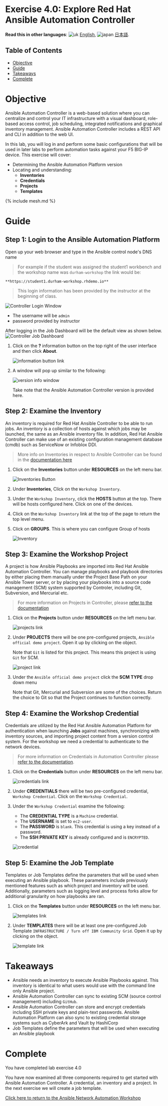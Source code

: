 # Exercise 4.0: Explore Red Hat Ansible Automation Controller

**Read this in other languages**: ![uk](../../../images/uk.png) [English](README.md),  ![japan](../../../images/japan.png) [日本語](README.ja.md).

## Table of Contents

- [Objective](#objective)
- [Guide](#guide)
- [Takeaways](#takeaways)
- [Complete](#complete)

# Objective

Ansible Automation Controller is a web-based solution where you can centralize and control your IT infrastructure with a visual dashboard, role-based access control, job scheduling, integrated notifications and graphical inventory management. Ansible Automation Controller includes a REST API and CLI in addition to the web UI.

In this lab, you will log in and perform some basic configurations that will be used in later labs to perform automation tasks against your F5 BIG-IP device.  This exercise will cover:
- Determining the Ansible Automation Platform version
- Locating and understanding:
  - **Inventories**
  - **Credentials**
  - **Projects**
  - **Templates**

{% include mesh.md %}

# Guide

## Step 1: Login to the Ansible Automation Platform

Open up your web browser and type in the Ansible control node's DNS name

>For example if the student was assigned the student1 workbench and the workshop name was `durham-workshop` the link would be:

    **https://student1.durham-workshop.rhdemo.io**

>This login information has been provided by the instructor at the beginning of class.

![Controller Login Window](images/login_window.png)
- The username will be `admin`
- password provided by instructor

After logging in the Job Dashboard will be the default view as shown below.
![Controller Job Dashboard](images/tower_login.png)

1. Click on the **?** information button on the top right of the user interface and then click **About**.

   ![information button link](images/information_button.png)

2. A window will pop up similar to the following:

   ![version info window](images/version_info.png)

   Take note that the Ansible Automation Controller version is provided here.

## Step 2: Examine the Inventory

An inventory is required for Red Hat Ansible Controller to be able to run jobs.  An inventory is a collection of hosts against which jobs may be launched, the same as an Ansible inventory file. In addition, Red Hat Ansible Controller can make use of an existing configuration management database (cmdb) such as ServiceNow or Infoblox DDI.

>More info on Inventories in respect to Ansible Controller can be found in the [documentation here](https://docs.ansible.com/automation-controller/latest/html/userguide/inventories.html)

1. Click on the **Inventories** button under **RESOURCES** on the left menu bar.  

   ![Inventories Button](images/inventories.png)

2. Under **Inventories**,  Click on the `Workshop Inventory`.  

3. Under the `Workshop Inventory`, click the **HOSTS** button at the top.  There will be hosts configured here.  Click on one of the devices.

4. Click on the `Workshop Inventory` link at the top of the page to return the top level menu.

5. Click on **GROUPS**.  This is where you can configure Group of hosts
   
   ![Inventory](images/inventory.png)

## Step 3: Examine the Workshop Project

A project is how Ansible Playbooks are imported into Red Hat Ansible Automation Controller.  You can manage playbooks and playbook directories by either placing them manually under the Project Base Path on your Ansible Tower server, or by placing your playbooks into a source code management (SCM) system supported by Controler, including Git, Subversion, and Mercurial etc.

> For more information on Projects in Controller, please [refer to the documentation](https://docs.ansible.com/automation-controller/latest/html/userguide/projects.html)

1. Click on the **Projects** button under **RESOURCES** on the left menu bar.  

   ![projects link](images/projects.png)

2. Under **PROJECTS** there will be one pre-configured projects, `Ansible official demo project`. Open it up by clicking on the object.

   Note that `Git` is listed for this project.  This means this project is using `Git` for SCM.

   ![project link](images/project.png)

3. Under the `Ansible official demo project` click the **SCM TYPE** drop down menu

   Note that Git, Mercurial and Subversion are some of the choices.  Return the choice to Git so that the Project continues to function correctly.

## Step 4: Examine the Workshop Credential

Credentials are utilized by the Red Hat Ansible Automation Platform for authentication when launching **Jobs** against machines, synchronizing with inventory sources, and importing project content from a version control system.  For the workshop we need a credential to authenticate to the network devices.

> For more information on Credentials in Automation Controller please [refer to the documentation](https://docs.ansible.com/automation-controller/latest/html/userguide/credentials.html).

1. Click on the **Credentials** button under **RESOURCES** on the left menu bar.  

   ![credentials link](images/credentials.png)

2. Under **CREDENTIALS** there will be two pre-configured credential, `Workshop Credential`.  Click on the `Workshop Credential`.  

3. Under the `Workshop Credential` examine the following:
   
   - The **CREDENTIAL TYPE** is a `Machine` credential.  
   - The **USERNAME** is set to `ec2-user`.
   - The **PASSWORD** is `blank`. This credential is using a key instead of a password.
   - The **SSH PRIVATE KEY** is already configured and is `ENCRYPTED`.

   ![credential](images/credential.png)

## Step 5: Examine the Job Template

Templates or Job Templates define the parameters that will be used when executing an Ansible playbook. These parameters include previously mentioned features such as which project and inventory will be used.
Additionally, parameters such as logging level and process forks allow for additional granularity on how playbooks are ran.

1. Click on the **Templates** button under **RESOURCES** on the left menu bar.  

   ![templates link](images/templates.png)

2. Under **TEMPLATES** there will be at least one pre-configured Job Template `INFRASTRUCTURE / Turn off IBM Community Grid`. Open it up by clicking on the object.

   ![template link](images/template.png)

# Takeaways

- Ansible needs an inventory to execute Ansible Playbooks against.  This inventory is identical to what users would use with the command line only Ansible project.  
- Ansible Automation Controller can sync to existing SCM (source control management) including `GitHub`.  
- Ansible Automation Controller can store and encrypt credentials including SSH private keys and plain-text passwords.  Ansible Automation Platform can also sync to existing credential storage systems such as CyberArk and Vault by HashiCorp
- Job Templates define the parameters that will be used when executing an Ansible playbook

# Complete

You have completed lab exercise 4.0

You have now examined all three components required to get started with Ansible Automation Controller.  A credential, an inventory and a project.  In the next exercise we will create a job template.

[Click here to return to the Ansible Network Automation Workshop](../README.md)
